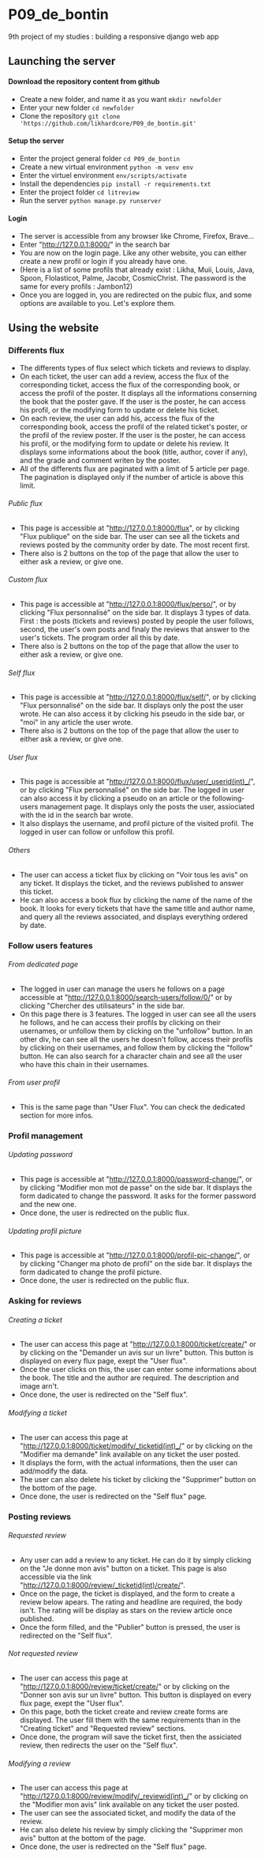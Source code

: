 # P09_de_bontin
9th project of my studies : building a responsive django web app

## Launching the server
#### Download the repository content from github
- Create a new folder, and name it as you want `mkdir newfolder`    
- Enter your new folder `cd newfolder`    
- Clone the repository `git clone 'https://github.com/likhardcore/P09_de_bontin.git'`    

#### Setup the server
- Enter the project general folder `cd P09_de_bontin`    
- Create a new virtual environment `python -m venv env`    
- Enter the virtuel environment `env/scripts/activate`    
- Install the dependencies `pip install -r requirements.txt`    
- Enter the project folder `cd litreview`    
- Run the server `python manage.py runserver`    

#### Login
- The server is accessible from any browser like Chrome, Firefox, Brave...    
- Enter "http://127.0.0.1:8000/" in the search bar    
- You are now on the login page. Like any other website, you can either create a new profil or login if you already have one.    
- (Here is a list of some profils that already exist : Likha, Muii, Louis, Java, Spoon, Flolasticot, Palme, Jacobr, CosmicChrist. The password is the same for every profils : Jambon12)  
- Once you are logged in, you are redirected on the pubic flux, and some options are available to you. Let's explore them.  


## Using the website
### Differents flux
- The differents types of flux select which tickets and reviews to display.    
- On each ticket, the user can add a review, access the flux of the corresponding ticket, access the flux of the corresponding book, or access the profil of the poster. It displays all the informations conserning the book that the poster gave. If the user is the poster, he can access his profil, or the modifying form to update or delete his ticket.    
- On each review, the user can add his, access the flux of the corresponding book, access the profil of the related ticket's poster, or the profil of the review poster. If the user is the poster, he can access his profil, or the modifying form to update or delete his review. It displays some informations about the book (title, author, cover if any), and the grade and comment writen by the poster.    
- All of the differents flux are paginated with a limit of 5 article per page. The pagination is displayed only if the number of article is above this limit.

###### Public flux
- This page is accessible at "http://127.0.0.1:8000/flux", or by clicking "Flux publique" on the side bar. The user can see all the tickets and reviews posted by the community order by date. The most recent first.
- There also is 2 buttons on the top of the page that allow the user to either ask a review, or give one.

###### Custom flux
- This page is accessible at "http://127.0.0.1:8000/flux/perso/", or by clicking "Flux personnalisé" on the side bar. It displays 3 types of data. First : the posts (tickets and reviews) posted by people the user follows, second, the user's own posts and finaly the reviews that answer to the user's tickets. The program order all this by date.
- There also is 2 buttons on the top of the page that allow the user to either ask a review, or give one.

###### Self flux
- This page is accessible at "http://127.0.0.1:8000/flux/self/", or by clicking "Flux personnalisé" on the side bar. It displays only the post the user wrote. He can also access it by clicking his pseudo in the side bar, or "moi" in any article the user wrote.
- There also is 2 buttons on the top of the page that allow the user to either ask a review, or give one.

###### User flux
- This page is accessible at "http://127.0.0.1:8000/flux/user/_userid(int)_/", or by clicking "Flux personnalisé" on the side bar. The logged in user can also access it by clicking a pseudo on an article or the following-users management page. It displays only the posts the user, assiociated with the id in the search bar wrote.
- It also displays the username, and profil picture of the visited profil. The logged in user can follow or unfollow this profil.

###### Others
- The user can access a ticket flux by clicking on "Voir tous les avis" on any ticket. It displays the ticket, and the reviews published to answer this ticket.
- He can also access a book flux by clicking the name of the name of the book. It looks for every tickets that have the same title and author name, and query all the reviews associated, and displays everything ordered by date.


### Follow users features
###### From dedicated page
- The logged in user can manage the users he follows on a page accessible at "http://127.0.0.1:8000/search-users/follow/0/" or by clicking "Chercher des utilisateurs" in the side bar.
- On this page there is 3 features. The logged in user can see all the users he follows, and he can access their profils by clicking on their usernames, or unfollow them by clicking on the "unfollow" button. In an other div, he can see all the users he doesn't follow, access their profils by clicking on their usernames, and follow them by clicking the "follow" button. He can also search for a character chain and see all the user who have this chain in their usernames.

###### From user profil
- This is the same page than "User Flux". You can check the dedicated section for more infos.


### Profil management
###### Updating password
- This page is accessible at "http://127.0.0.1:8000/password-change/", or by clicking "Modifier mon mot de passe" on the side bar. It displays the form dadicated to change the password. It asks for the former password and the new one.
- Once done, the user is redirected on the public flux.

###### Updating profil picture
- This page is accessible at "http://127.0.0.1:8000/profil-pic-change/", or by clicking "Changer ma photo de profil" on the side bar. It displays the form dadicated to change the profil picture.
- Once done, the user is redirected on the public flux.

### Asking for reviews
###### Creating a ticket
- The user can access this page at "http://127.0.0.1:8000/ticket/create/" or by clicking on the "Demander un avis sur un livre" button. This button is displayed on every flux page, exept the "User flux".
- Once the user clicks on this, the user can enter some informations about the book. The title and the author are required. The description and image arn't.
- Once done, the user is redirected on the "Self flux".

###### Modifying a ticket
- The user can access this page at "http://127.0.0.1:8000/ticket/modify/_ticketid(int)_/" or by clicking on the "Modifier ma demande" link available on any ticket the user posted.
- It displays the form, with the actual informations, then the user can add/modify the data. 
- The user can also delete his ticket by clicking the "Supprimer" button on the bottom of the page.
- Once done, the user is redirected on the "Self flux" page.


### Posting reviews
###### Requested review
- Any user can add a review to any ticket. He can do it by simply clicking on the "Je donne mon avis" button on a ticket. This page is also accessible via the link "http://127.0.0.1:8000/review/_ticketid(int)/create/".
- Once on the page, the ticket is displayed, and the form to create a review below apears. The rating and headline are required, the body isn't. The rating will be display as stars on the review article once published.
- Once the form filled, and the "Publier" button is pressed, the user is redirected on the "Self flux".

###### Not requested review
- The user can access this page at "http://127.0.0.1:8000/review/ticket/create/" or by clicking on the "Donner son avis sur un livre" button. This button is displayed on every flux page, exept the "User flux".
- On this page, both the ticket create and review create forms are displayed. The user fill them with the same requirements than in the "Creating ticket" and "Requested review" sections.
- Once done, the program will save the ticket first, then the assiciated review, then redirects the user on the "Self flux".

###### Modifying a review
- The user can access this page at "http://127.0.0.1:8000/review/modify/_reviewid(int)_/" or by clicking on the "Modifier mon avis" link available on any ticket the user posted.
- The user can see the associated ticket, and modify the data of the review.
- He can also delete his review by simply clicking the "Supprimer mon avis" button at the bottom of the page.
- Once done, the user is redirected on the "Self flux" page.
